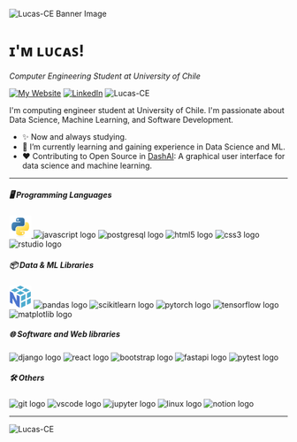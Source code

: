 <!--Banner-->
![Lucas-CE Banner Image](banner.png)

<!--Header Name-->
# ɪ'ᴍ ʟᴜᴄᴀꜱ!

*Computer Engineering Student at University of Chile*

<p>
  <a href="https://users.dcc.uchile.cl/~lcarrasc/" target="_blank"><img alt="My Website" src="https://img.shields.io/badge/My Website-9F2B68.svg?&style=for-the-badge"/></a>
  <a href="https://lucas-ce.github.io/" target="_blank"><img alt="LinkedIn" src="https://img.shields.io/badge/linkedin-%230077B5.svg?&style=for-the-badge&logo=linkedin&logoColor=white"/></a>
  <img src="https://komarev.com/ghpvc/?username=Lucas-CE&label=Profile%20views&color=770677&style=for-the-badge&logo=star" alt="Lucas-CE" style="padding-right:20px;" />
</p>

          
<p align="left">I'm computing engineer student at University of Chile. I'm passionate about Data Science, Machine Learning, and Software Development.</p>

- ✨ Now and always studying.
- 🌱 I’m currently learning and gaining experience in Data Science and ML.
- ❤ Contributing to Open Source in [DashAI](https://github.com/DashAISoftware/DashAI): A graphical user interface for data science and machine learning.

---

##### 🖥️ Programming Languages
<p>
  <a  margin="10" href="https://www.python.org" target="_blank"><img margin="10px" height="40" src="https://raw.githubusercontent.com/devicons/devicon/master/icons/python/python-original.svg" alt="python"/> </a>

  <img src="https://cdn.jsdelivr.net/gh/devicons/devicon/icons/javascript/javascript-original.svg" height="40" width="52" alt="javascript logo"  />

  <img src="https://cdn.jsdelivr.net/gh/devicons/devicon/icons/postgresql/postgresql-original.svg" height="40" width="52" alt="postgresql logo"  />

  <img src="https://cdn.jsdelivr.net/gh/devicons/devicon/icons/html5/html5-original.svg" height="40" width="52" alt="html5 logo"  />

  <img src="https://cdn.jsdelivr.net/gh/devicons/devicon/icons/css3/css3-original.svg" height="40" width="52" alt="css3 logo"  />

  <img src="https://cdn.jsdelivr.net/gh/devicons/devicon@latest/icons/rstudio/rstudio-original.svg" height="40" width="52" alt="rstudio logo"  />
</p>

##### 📦 Data & ML Libraries
<p>
  <img margin="10px" height="40" src="https://raw.githubusercontent.com/devicons/devicon/master/icons/numpy/numpy-original.svg" alt="numpy logo"  />

  <img src="https://cdn.jsdelivr.net/gh/devicons/devicon/icons/pandas/pandas-original.svg" height="40" width="52" alt="pandas logo"  />

  <img src="https://cdn.jsdelivr.net/gh/devicons/devicon/icons/scikitlearn/scikitlearn-original.svg" height="40" width="52" alt="scikitlearn logo"  />

  <img src="https://cdn.jsdelivr.net/gh/devicons/devicon/icons/pytorch/pytorch-original.svg" height="40" width="52" alt="pytorch logo"  />

  <img src="https://cdn.jsdelivr.net/gh/devicons/devicon/icons/tensorflow/tensorflow-original.svg" height="40" width="52" alt="tensorflow logo"  />

  <img src="https://cdn.jsdelivr.net/gh/devicons/devicon/icons/matplotlib/matplotlib-original.svg" height="40" width="52" alt="matplotlib logo"  />

</p>

##### 🌐 Software and Web libraries
<p>
  <img src="https://cdn.jsdelivr.net/gh/devicons/devicon@latest/icons/django/django-plain.svg" height="40" width="52" alt="django logo"  />

  <img src="https://cdn.jsdelivr.net/gh/devicons/devicon@latest/icons/react/react-original.svg" height="40" width="52" alt="react logo"  />

  <img src="https://cdn.jsdelivr.net/gh/devicons/devicon@latest/icons/bootstrap/bootstrap-plain.svg" height="40" width="52" alt="bootstrap logo"  />

  <img src="https://cdn.jsdelivr.net/gh/devicons/devicon/icons/fastapi/fastapi-original.svg" height="40" width="52" alt="fastapi logo"  />

  <img src="https://cdn.jsdelivr.net/gh/devicons/devicon@latest/icons/pytest/pytest-original-wordmark.svg" height="40" width="52" alt="pytest logo"  />
</p>

##### 🛠️ Others
<p>
  <img src="https://cdn.jsdelivr.net/gh/devicons/devicon/icons/git/git-original.svg" height="40" width="52" alt="git logo"  />

  <img src="https://cdn.jsdelivr.net/gh/devicons/devicon/icons/vscode/vscode-original.svg" height="40" width="52" alt="vscode logo"  />

  <img src="https://cdn.jsdelivr.net/gh/devicons/devicon/icons/jupyter/jupyter-original-wordmark.svg" height="40" width="52" alt="jupyter logo"  />

  <img src="https://cdn.jsdelivr.net/gh/devicons/devicon/icons/linux/linux-original.svg" height="40" width="52" alt="linux logo"  />

  <img src="https://cdn.jsdelivr.net/gh/devicons/devicon/icons/notion/notion-original.svg" height="40" width="52" alt="notion logo"  />
</p>

---

<p align="left">
  <img src="https://github-readme-stats.vercel.app/api?username=Lucas-CE&show_icons=true&theme=radical&count_private=true&include_all_commits=true" alt="Lucas-CE" />
</p>
